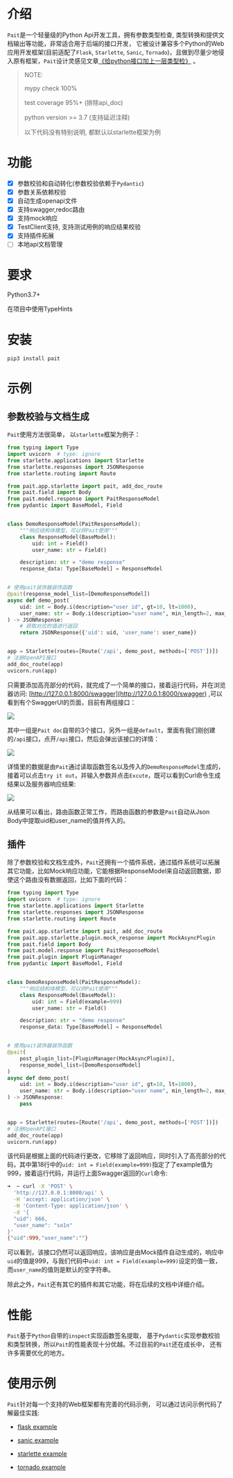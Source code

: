 # 介绍
`Pait`是一个轻量级的Python Api开发工具，拥有参数类型检查, 类型转换和提供文档输出等功能，非常适合用于后端的接口开发，
它被设计兼容多个Python的Web应用开发框架(目前适配了`Flask`, `Starlette`, `Sanic`, `Tornado`)，且做到尽量少地侵入原有框架，`Pait`设计灵感见文章[《给python接口加上一层类型检》](https://so1n.me/2019/04/15/%E7%BB%99python%E6%8E%A5%E5%8F%A3%E5%8A%A0%E4%B8%8A%E4%B8%80%E5%B1%82%E7%B1%BB%E5%9E%8B%E6%A3%80/)
。

> NOTE:
>
> mypy check 100%
>
> test coverage 95%+ (排除api_doc)
>
> python version >= 3.7 (支持延迟注释)
>
> 以下代码没有特别说明, 都默认以starlette框架为例


# 功能
 - [x] 参数校验和自动转化(参数校验依赖于`Pydantic`)
 - [x] 参数关系依赖校验
 - [x] 自动生成openapi文件
 - [x] 支持swagger,redoc路由
 - [x] 支持mock响应
 - [x] TestClient支持, 支持测试用例的响应结果校验
 - [x] 支持插件拓展
 - [ ] 本地api文档管理

# 要求
Python3.7+

在项目中使用TypeHints

# 安装
```bash
pip3 install pait
```

# 示例
## 参数校验与文档生成
`Pait`使用方法很简单， 以`starlette`框架为例子：
``` py hl_lines="24 26 27"
from typing import Type
import uvicorn  # type: ignore
from starlette.applications import Starlette
from starlette.responses import JSONResponse
from starlette.routing import Route

from pait.app.starlette import pait, add_doc_route
from pait.field import Body
from pait.model.response import PaitResponseModel
from pydantic import BaseModel, Field


class DemoResponseModel(PaitResponseModel):
    """响应结构体模型，可以供Pait使用"""
    class ResponseModel(BaseModel):
        uid: int = Field()
        user_name: str = Field()

    description: str = "demo response"
    response_data: Type[BaseModel] = ResponseModel


# 使用pait装饰器装饰函数
@pait(response_model_list=[DemoResponseModel])
async def demo_post(
    uid: int = Body.i(description="user id", gt=10, lt=1000),
    user_name: str = Body.i(description="user name", min_length=2, max_length=4)
) -> JSONResponse:
    # 获取对应的值进行返回
    return JSONResponse({'uid': uid, 'user_name': user_name})


app = Starlette(routes=[Route('/api', demo_post, methods=['POST'])])
# 注册OpenAPI接口
add_doc_route(app)
uvicorn.run(app)
```
只需要添加高亮部分的代码，就完成了一个简单的接口，接着运行代码，并在浏览器访问: [http://127.0.0.1:8000/swagger](http://127.0.0.1:8000/swagger) ,可以看到有个SwaggerUI的页面，目前有两组接口：

![](https://github.com/so1n/so1n_blog_photo/blob/master/blog_photo/Pait%20doc-%E9%A6%96%E9%A1%B5%E7%A4%BA%E4%BE%8B%E6%8E%A5%E5%8F%A3-Swagger%E9%A6%96%E9%A1%B5.png?raw=true)

其中一组是`Pait doc`自带的3个接口，另外一组是`default`，里面有我们刚创建的`/api`接口，点开`/api`接口，然后会弹出该接口的详情：

![](https://github.com/so1n/so1n_blog_photo/blob/master/blog_photo/Pait%20doc-%E9%A6%96%E9%A1%B5%E7%A4%BA%E4%BE%8B%E6%8E%A5%E5%8F%A3-api%E6%8E%A5%E5%8F%A3.png?raw=true)

详情里的数据是由`Pait`通过读取函数签名以及传入的`DemoResponseModel`生成的， 接着可以点击`try it out`，并输入参数并点击`Excute`，既可以看到Curl命令生成结果以及服务器响应结果:

![](https://github.com/so1n/so1n_blog_photo/blob/master/blog_photo/Pait%20doc-%E9%A6%96%E9%A1%B5%E7%A4%BA%E4%BE%8B%E6%8E%A5%E5%8F%A3-Swagger%E8%AF%B7%E6%B1%82.png?raw=true)

从结果可以看出，路由函数正常工作，而路由函数的参数是`Pait`自动从Json Body中提取uid和user_name的值并传入的。

## 插件
除了参数校验和文档生成外，`Pait`还拥有一个插件系统，通过插件系统可以拓展其它功能，比如Mock响应功能，它能根据ResponseModel来自动返回数据，即使这个路由没有数据返回，比如下面的代码：
```py hl_lines="8 11 18 27"
from typing import Type
import uvicorn  # type: ignore
from starlette.applications import Starlette
from starlette.responses import JSONResponse
from starlette.routing import Route

from pait.app.starlette import pait, add_doc_route
from pait.app.starlette.plugin.mock_response import MockAsyncPlugin
from pait.field import Body
from pait.model.response import PaitResponseModel
from pait.plugin import PluginManager
from pydantic import BaseModel, Field


class DemoResponseModel(PaitResponseModel):
    """响应结构体模型，可以供Pait使用"""
    class ResponseModel(BaseModel):
        uid: int = Field(example=999)
        user_name: str = Field()

    description: str = "demo response"
    response_data: Type[BaseModel] = ResponseModel


# 使用pait装饰器装饰函数
@pait(
    post_plugin_list=[PluginManager(MockAsyncPlugin)],
    response_model_list=[DemoResponseModel]
)
async def demo_post(
    uid: int = Body.i(description="user id", gt=10, lt=1000),
    user_name: str = Body.i(description="user name", min_length=2, max_length=4)
) -> JSONResponse:
    pass


app = Starlette(routes=[Route('/api', demo_post, methods=['POST'])])
# 注册OpenAPI接口
add_doc_route(app)
uvicorn.run(app)
```
该代码是根据上面的代码进行更改，它移除了返回响应，同时引入了高亮部分的代码，其中第18行中的`uid: int = Field(example=999)`指定了了example值为999，接着运行代码，并运行上面Swagger返回的`Curl`命令:
```bash
➜  ~ curl -X 'POST' \
  'http://127.0.0.1:8000/api' \
  -H 'accept: application/json' \
  -H 'Content-Type: application/json' \
  -d '{
  "uid": 666,
  "user_name": "so1n"
}'
{"uid":999,"user_name":""}
```
可以看到，该接口仍然可以返回响应，该响应是由Mock插件自动生成的，响应中`uid`的值是999，与我们代码中`uid: int = Field(example=999)`设定的值一致，而`user_name`的值则是默认的空字符串。


除此之外，`Pait`还有其它的插件和其它功能，将在后续的文档中详细介绍。

# 性能
`Pait`基于`Python`自带的`inspect`实现函数签名提取， 基于`Pydantic`实现参数校验和类型转换，所以`Pait`的性能表现十分优越。不过目前的`Pait`还在成长中， 还有许多需要优化的地方。

# 使用示例
`Pait`针对每一个支持的Web框架都有完善的代码示例， 可以通过访问示例代码了解最佳实践:

- [flask example](https://github.com/so1n/pait/blob/master/example/param_verify/flask_example.py)

- [sanic example](https://github.com/so1n/pait/blob/master/example/param_verify/sanic_example.py)

- [starlette example](https://github.com/so1n/pait/blob/master/example/param_verify/starlette_example.py)

- [tornado example](https://github.com/so1n/pait/blob/master/example/param_verify/starlette_example.py)

